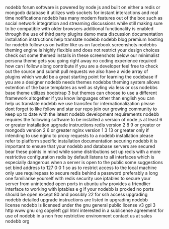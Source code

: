 nodebb forum software is powered by node js and built on either a redis or mongodb database it utilizes web sockets for instant interactions and real time notifications nodebb has many modern features out of the box such as social network integration and streaming discussions while still making sure to be compatible with older browsers additional functionality is enabled through the use of third party plugins demo meta discussion documentation installation instructions help translate nodebb nodebb blog premium hosting for nodebb follow us on twitter like us on facebook screenshots nodebbs theming engine is highly flexible and does not restrict your design choices check out some themed installs in these screenshots below our minimalist persona theme gets you going right away no coding experience required how can i follow along contribute if you are a developer feel free to check out the source and submit pull requests we also have a wide array of plugins which would be a great starting point for learning the codebase if you are a designer nodebb needs themes nodebbs theming system allows extention of the base templates as well as styling via less or css nodebbs base theme utilizes bootstrap 3 but themes can choose to use a different framework altogether if you know languages other than english you can help us translate nodebb we use transifex for internationalization please dont forget to like follow and star our repo join our growing community to keep up to date with the latest nodebb development requirements nodebb requires the following software to be installed a version of node js at least 6 or greater installation upgrade instructions redis version 2 8 9 or greater or mongodb version 2 6 or greater nginx version 1 3 13 or greater only if intending to use nginx to proxy requests to a nodebb installation please refer to platform specific installation documentation securing nodebb it is important to ensure that your nodebb and database servers are secured bear these points in mind while some distributions set up redis with a more restrictive configuration redis by default listens to all interfaces which is especially dangerous when a server is open to the public some suggestions set bind address to 127 0 0 1 so as to restrict access to the local machine only use requirepass to secure redis behind a password preferably a long one familiarise yourself with redis security use iptables to secure your server from unintended open ports in ubuntu ufw provides a friendlier interface to working with iptables e g if your nodebb is proxied no ports should be open except 80 and possibly 22 for ssh access upgrading nodebb detailed upgrade instructions are listed in upgrading nodebb license nodebb is licensed under the gnu general public license v3 gpl 3 http www gnu org copyleft gpl html interested in a sublicense agreement for use of nodebb in a non free restrictive environment contact us at sales nodebb org